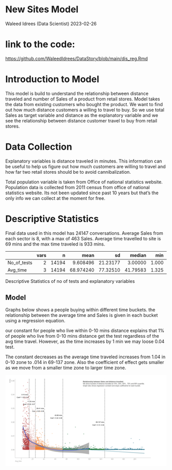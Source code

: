 New Sites Model
================
Waleed Idrees (Data Scientist)
2023-02-26

# link to the code:

<https://github.com/WaleedIdrees/DataStory/blob/main/dis_reg.Rmd>

# Introduction to Model

This model is build to understand the relationship between distance
traveled and number of Sales of a product from retail stores. Model
takes the data from existing customers who bought the product. We want
to find out how much distance customers a willing to travel to buy. So
we use total Sales as target variable and distance as the explanatory
variable and we see the relationship between distance customer travel to
buy from retail stores.

# Data Collection

Explanatory variables is distance traveled in minutes. This information
can be useful to help us figure out how much customers are willing to
travel and how far two retail stores should be to avoid cannibalization.

Total population variable is taken from Office of national statistics
website. Population data is collected from 2011 census from office of
national statistics website. Its not been updated since past 10 years
but that’s the only info we can collect at the moment for free.

# Descriptive Statistics

Final data used in this model has 24147 conversations. Average Sales
from each sector is 8, with a max of 463 Sales. Average time travelled
to site is 69 mins and the max time traveled is 933 mins.

|             | vars |     n |      mean |       sd |   median |   min |      max |    range |
|:------------|-----:|------:|----------:|---------:|---------:|------:|---------:|---------:|
| No_of_tests |    2 | 14194 |  9.608496 | 21.23177 |  3.00000 | 1.000 | 462.0000 | 461.0000 |
| Avg_time    |    3 | 14194 | 68.974240 | 77.32510 | 41.79583 | 1.325 | 933.4167 | 932.0917 |

Descriptive Statistics of no of tests and explanatory variables

## Model

Graphs below shows a people buying within different time buckets. the
relationship between the average time and Sales is given in each bucket
using a regression equation.

our constant for people who live within 0-10 mins distance explains that
1% of people who live from 0-10 mins distance get the test regardless of
the avg time travel. However, as the time increases by 1 min we may
loose 0.04 test.

The constant decreases as the average time traveled increases from 1.04
in 0-10 zone to .014 in 69-137 zone. Also the coefficient of effect gets
smaller as we move from a smaller time zone to larger time zone.

![](dis_reg_files/figure-gfm/unnamed-chunk-14-1.png)<!-- -->
